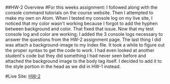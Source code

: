 ##HW-2 Overview
#For this weeks assignment:
 I followed along with the console command tutorials on the course website.
Then I attempted to make my own on Atom. When I tested my console log on my live
site, I noticed that my color wasn't working because I forgot to add the hyphen
between background and color. That fixed that issue. Now that my test console log
and color are working; I added the 3 console logs necessary to answer the
questions from the HW-2 assignment page. The last thing I did was attach a
background-image to my index file. It took a while to figure out the proper syntax
to get the code to work. I had even looked at another student's code but they did
something I had never seen before and attached the background image to the body
tag itself. I decided to add it to the style portion in the head as we did in HW-1
instead.

#Live Site:
[HW-2](https://ewilsey.github.io/MART441/HW-2/)
